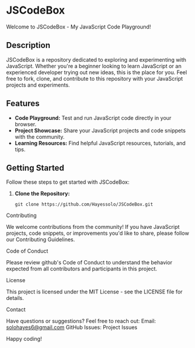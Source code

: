 # JSCodeBox

Welcome to JSCodeBox - My JavaScript Code Playground!

## Description

JSCodeBox is a repository dedicated to exploring and experimenting with JavaScript. Whether you're a beginner looking to learn JavaScript or an experienced developer trying out new ideas, this is the place for you. Feel free to fork, clone, and contribute to this repository with your JavaScript projects and experiments.

## Features

- **Code Playground:** Test and run JavaScript code directly in your browser.
- **Project Showcase:** Share your JavaScript projects and code snippets with the community.
- **Learning Resources:** Find helpful JavaScript resources, tutorials, and tips.

## Getting Started

Follow these steps to get started with JSCodeBox:

1. **Clone the Repository:**
   ```shell
   git clone https://github.com/Hayessolo/JSCodeBox.git
   
Contributing

We welcome contributions from the community! If you have JavaScript projects, code snippets, or improvements you'd like to share, please follow our Contributing Guidelines.

Code of Conduct

Please review github's Code of Conduct to understand the behavior expected from all contributors and participants in this project.

License

This project is licensed under the MIT License - see the LICENSE file for details.

Contact

Have questions or suggestions? Feel free to reach out:
Email: solohayes6@gmail.com
GitHub Issues: Project Issues

Happy coding!
